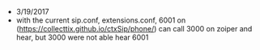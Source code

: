 
* 3/19/2017 
* with the current sip.conf, extensions.conf, 6001 on (https://collecttix.github.io/ctxSip/phone/) can call 3000 on zoiper and hear, but 3000 were not able hear 6001
